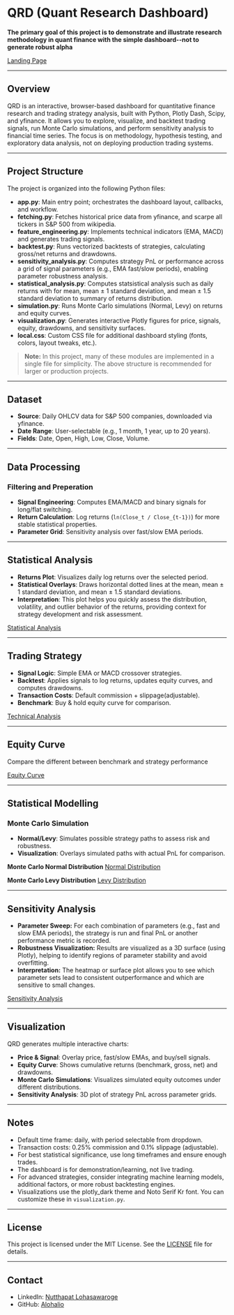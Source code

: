 # QRD (Quant Research Dashboard)

**The primary goal of this project is to demonstrate and illustrate research methodology in quant finance with the simple dashboard--not to generate robust alpha**

[Landing Page](https://github.com/alohalio/qrd/blob/main/pics/landing_page.png)

---

## Overview

QRD is an interactive, browser-based dashboard for quantitative finance research and trading strategy analysis, built with Python, Plotly Dash, Scipy, and yfinance. It allows you to explore, visualize, and backtest trading signals, run Monte Carlo simulations, and perform sensitivity analysis to financial time series. The focus is on methodology, hypothesis testing, and exploratory data analysis, not on deploying production trading systems.

---

## Project Structure

The project is organized into the following Python files:

- **app.py**: Main entry point; orchestrates the dashboard layout, callbacks, and workflow.
- **fetching.py**: Fetches historical price data from yfinance, and scarpe all tickers in S&P 500 from wikipedia.
- **feature_engineering.py**: Implements technical indicators (EMA, MACD) and generates trading signals.
- **backtest.py**: Runs vectorized backtests of strategies, calculating gross/net returns and drawdowns.
- **sensitivity_analysis.py**: Computes strategy PnL or performance across a grid of signal parameters (e.g., EMA fast/slow periods), enabling parameter robustness analysis.
- **statistical_analysis.py**: Computes statsistical analysis such as daily returns with for mean, mean ± 1 standard deviation, and mean ± 1.5 standard deviation to summary of returns distribution.
- **simulation.py**: Runs Monte Carlo simulations (Normal, Levy) on returns and equity curves.
- **visualization.py**: Generates interactive Plotly figures for price, signals, equity, drawdowns, and sensitivity surfaces.
- **local.css**: Custom CSS file for additional dashboard styling (fonts, colors, layout tweaks, etc.).

> **Note:** In this project, many of these modules are implemented in a single file for simplicity. The above structure is recommended for larger or production projects.

---

## Dataset

- **Source**: Daily OHLCV data for S&P 500 companies, downloaded via yfinance.
- **Date Range**: User-selectable (e.g., 1 month, 1 year, up to 20 years).
- **Fields**: Date, Open, High, Low, Close, Volume.

---

## Data Processing

### Filtering and Preperation

- **Signal Engineering**: Computes EMA/MACD and binary signals for long/flat switching.
- **Return Calculation**: Log returns (`ln(Close_t / Close_{t-1})`) for more stable statistical properties.
- **Parameter Grid**: Sensitivity analysis over fast/slow EMA periods.

---

## Statistical Analysis

- **Returns Plot**: Visualizes daily log returns over the selected period.
- **Statistical Overlays**: Draws horizontal dotted lines at the mean, mean ± 1 standard deviation, and mean ± 1.5 standard deviations.
- **Interpretation**: This plot helps you quickly assess the distribution, volatility, and outlier behavior of the returns, providing context for strategy development and risk assessment.

[Statistical Analysis](https://github.com/alohalio/qrd/blob/main/pics/stats_analysis.png)

---

## Trading Strategy

- **Signal Logic**: Simple EMA or MACD crossover strategies.
- **Backtest**: Applies signals to log returns, updates equity curves, and computes drawdowns.
- **Transaction Costs**: Default commission + slippage(adjustable).
- **Benchmark**: Buy & hold equity curve for comparison.

[Technical Analysis](https://github.com/alohalio/qrd/blob/main/pics/technical_analysis.png)

---

## Equity Curve

Compare the different between benchmark and strategy performance

[Equity Curve](https://github.com/alohalio/qrd/blob/main/pics/equity_curve.png)

---

## Statistical Modelling

### Monte Carlo Simulation

- **Normal/Levy**: Simulates possible strategy paths to assess risk and robustness.
- **Visualization**: Overlays simulated paths with actual PnL for comparison.

**Monte Carlo Normal Distribution**
[Normal Distribution](https://github.com/alohalio/qrd/blob/main/pics/montecarlo_normal_distribution.png)

**Monte Carlo Levy Distribution**
[Levy Distribution](https://github.com/alohalio/qrd/blob/main/pics/montecarlo_levy_distribution.png)

---

## Sensitivity Analysis

- **Parameter Sweep:** For each combination of parameters (e.g., fast and slow EMA periods), the strategy is run and final PnL or another performance metric is recorded.
- **Robustness Visualization:** Results are visualized as a 3D surface (using Plotly), helping to identify regions of parameter stability and avoid overfitting.
- **Interpretation:** The heatmap or surface plot allows you to see which parameter sets lead to consistent outperformance and which are sensitive to small changes.

[Sensitivity Analysis](https://github.com/alohalio/qrd/blob/main/pics/sensitivity_analysis.png)

---

## Visualization

QRD generates multiple interactive charts:

- **Price & Signal**: Overlay price, fast/slow EMAs, and buy/sell signals.
- **Equity Curve**: Shows cumulative returns (benchmark, gross, net) and drawdowns.
- **Monte Carlo Simulations**: Visualizes simulated equity outcomes under different distributions.
- **Sensitivity Analysis**: 3D plot of strategy PnL across parameter grids.

---

## Notes

- Default time frame: daily, with period selectable from dropdown.
- Transaction costs: 0.25% commission and 0.1% slippage (adjustable).
- For best statistical significance, use long timeframes and ensure enough trades.
- The dashboard is for demonstration/learning, not live trading.
- For advanced strategies, consider integrating machine learning models, additional factors, or more robust backtesting engines.
- Visualizations use the plotly_dark theme and Noto Serif Kr font. You can customize these in `visualization.py`.

---

## License

This project is licensed under the MIT License. See the [LICENSE](https://github.com/alohalio/qrd?tab=MIT-1-ov-file) file for details.

---

## Contact

- LinkedIn: [Nutthapat Lohasawaroge](https://www.linkedin.com/in/nutthapat-l/)
- GitHub: [Alohalio](https://github.com/alohalio)